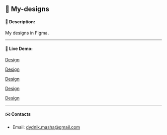 ## :pushpin: My-designs
#### :memo: Description: 
My designs in Figma.
___

#### :link: Live Demo: 
[Design](https://www.figma.com/file/NaSuA9leiwWqXluo8v2ztE/Life?type=design&node-id=0%3A1&t=jrT79fBJqjS50KI2-1)

[Design](https://www.figma.com/file/Imw2Z5rZJfcdEJsAiefXRS/Italy?type=design&node-id=0%3A1&t=FYLT3MQo3Qu4Ml9L-1)

[Design](https://www.figma.com/file/GwhIjMvdfdoPThTpvRaGgA/1.-Digital-artist-design-(draft)-(Copy)?type=design&node-id=0%3A1&t=gSGXSIa3wJdIhdH4-1)

[Design](https://www.figma.com/file/SecsIGnbqho9Zr0RKcxT6j/Gus?type=design&node-id=0%3A1&t=Y2MdJzDhUR1dzMCz-1)

[Design](https://www.figma.com/file/UDUmW2hkexYzVaOo7qbJIz/Gus?type=design&node-id=0%3A1&t=wRVQdWzPoRJybQPw-1)

___

#### :envelope: Contacts
* Email: [dydnik.masha@gmail.com](mailto:dydnik.masha@gmail.com)
